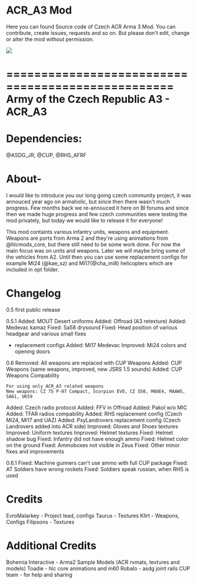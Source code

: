 ACR_A3 Mod
=======

Here you can found Source code of Czech ACR Arma 3 Mod. You can contribute, create issues, requests and so on. But please don't edit, change or alter the mod without permission.

<img src="http://www.armaseries.cz/acr-logo.png">

==================================================
Army of the Czech Republic A3 - ACR_A3
===================================================
Dependencies:
===========
@ASDG_JR, @CUP, @RHS_AFRF

About-
===========
I would like to introduce you our long going czech community project, it was annouced year ago on armaholic, but since then there wasn't much progress. 
Few months back we re-annouced it here on BI forums and since then we made huge progress and few czech communities were testing the mod privately, but today we would like to release it for everyone!

This mod containts various infantry units, weapons and equipment. Weapons are ports from Arma 2 and they're using animations from @hlcmods_core, but there still need to be some work done. 
For now the main focus was on units and weapons. Later we will maybe bring some of the vehicles from A2. 
Until then you can use some replacement configs for example Mi24 (@kae_sz) and Mi17(@cha_mi8) helicopters which are included in opt folder.


Changelog
============
0.5
first public release

0.5.1
Added: MOUT Desert uniforms
Added: Offroad (A3 retexture)
Added: Medevac kamaz
Fixed: Sa58 drysound
Fixed: Head position of various headgear
and various small fixes

- replacement configs
Added: Mi17 Medevac
Improved: Mi24 colors and opening doors

0.6
Removed: All weapons are replaced with CUP Weapons
Added: CUP Weapons (same weapons, improved, new JSRS 1.5 sounds)
Added: CUP Weapons Compability

    For using only ACR_A3 related weapons
    New weapons: CZ 75 P-07 Compact, Scorpion EVO, CZ 550, M60E4, MAAWS, SA61, UK59

Added: Czech radio protocol
Added: FFV in Offroad
Added: Pakol w/o MIC
Added: TFAR radios compability
Added: RHS replacement config (Czech Mi24, Mi17 and UAZ)
Added: PsyLandrovers replacement config (Czech Landrovers added into ACR side)
Improved: Gloves and Shoes textures
Improved: Uniform textures
Improved: Helmet textures
Fixed: Helmet shadow bug
Fixed: Infantry did not have enough ammo
Fixed: Helmet color on the ground
Fixed: Ammoboxes not visible in Zeus
Fixed: Other minor fixes and improvements

0.6.1
Fixed: Machine gunners can't use ammo with full CUP package
Fixed: AT Soldiers have wrong rockets
Fixed: Soldiers speak russian, when RHS is used

Credits
============
EvroMalarkey - Project lead, configs
Taurus - Textures
Kllrt - Weapons, Configs
Filipsons - Textures

Additional Credits
============
Bohemia Interactive - Arma2 Sample Models (ACR rvmats, textures and models) 
Toadie - hlc core animations and m60
Robalo - asdg joint rails
CUP team - for help and sharing
